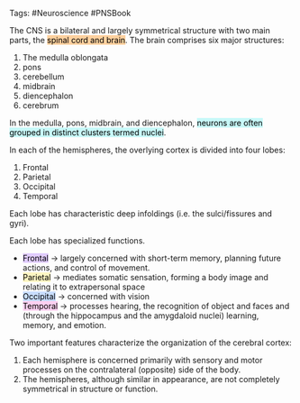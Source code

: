 Tags: #Neuroscience #PNSBook 

The CNS is a bilateral and largely symmetrical structure with two main parts, the <mark style="background: #FFB86CA6;">spinal cord and brain</mark>. The brain comprises six major structures:
1) The medulla oblongata
2) pons
3) cerebellum
4) midbrain
5) diencephalon
6) cerebrum

In the medulla, pons, midbrain, and diencephalon, <mark style="background: #ABF7F7A6;">neurons are often grouped in distinct clusters termed nuclei</mark>.

In each of the hemispheres, the overlying cortex is divided into four lobes:
1) Frontal
2) Parietal
3) Occipital
4) Temporal

Each lobe has characteristic deep infoldings (i.e. the sulci/fissures and gyri).

Each lobe has specialized functions.

* <mark style="background: #D2B3FFA6;">Frontal</mark> → largely concerned with short-term memory, planning future actions, and control of movement.
* <mark style="background: #FFF3A3A6;">Parietal</mark> → mediates somatic sensation, forming a body image and relating it to extrapersonal space
* <mark style="background: #ADCCFFA6;">Occipital</mark> → concerned with vision
* <mark style="background: #FFB8EBA6;">Temporal</mark> → processes hearing, the recognition of object and faces and (through the hippocampus and the amygdaloid nuclei) learning, memory, and emotion.

Two important features characterize the organization of the cerebral cortex:
1) Each hemisphere is concerned primarily with sensory and motor processes on the contralateral (opposite) side of the body.
2) The hemispheres, although similar in appearance, are not completely symmetrical in structure or function.

